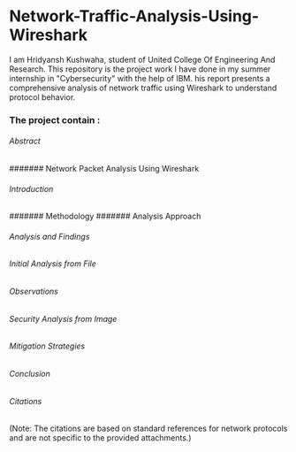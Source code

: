 # Network-Traffic-Analysis-Using-Wireshark
I am Hridyansh Kushwaha, student of United College Of Engineering And Research. This repository is the project work I have done in my summer internship in "Cybersecurity"  with the help of IBM.  his report presents a comprehensive analysis of network traffic using Wireshark to understand protocol behavior.
### The project contain :
###### Abstract
####### Network Packet Analysis Using Wireshark 
###### Introduction
####### Methodology 
####### Analysis Approach
###### Analysis and Findings
###### Initial Analysis from File 
###### Observations
###### Security Analysis from Image
###### Mitigation Strategies
###### Conclusion
###### Citations
(Note: The citations are based on standard references for network protocols and are not specific to
the provided attachments.)
